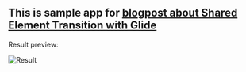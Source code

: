 ## This is sample app for [blogpost about Shared Element Transition with Glide](https://www.thedroidsonroids.com/blog/how-to-use-shared-element-transition-with-glide-in-4-steps)
Result preview:

![Result](https://media.giphy.com/media/pb1pyVi9DnfVi0KZsE/giphy.gif)
